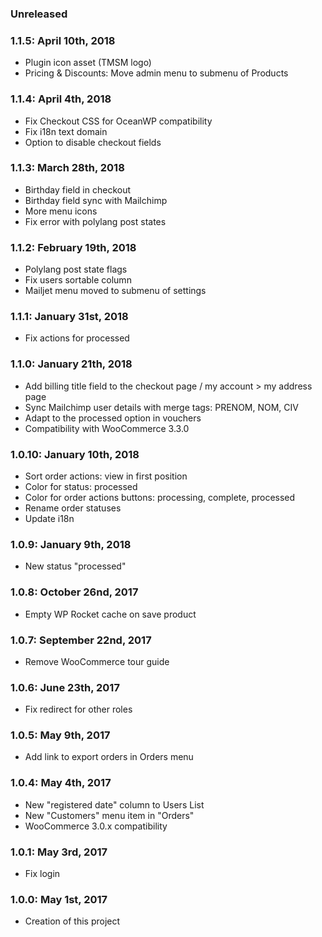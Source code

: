 ### Unreleased ###

### 1.1.5: April 10th, 2018
* Plugin icon asset (TMSM logo)
* Pricing & Discounts: Move admin menu to submenu of Products

### 1.1.4: April 4th, 2018
* Fix Checkout CSS for OceanWP compatibility
* Fix i18n text domain
* Option to disable checkout fields 

### 1.1.3: March 28th, 2018
* Birthday field in checkout
* Birthday field sync with Mailchimp
* More menu icons
* Fix error with polylang post states

### 1.1.2: February 19th, 2018
* Polylang post state flags 
* Fix users sortable column
* Mailjet menu moved to submenu of settings

### 1.1.1: January 31st, 2018
* Fix actions for processed

### 1.1.0: January 21th, 2018
* Add billing title field to the checkout page / my account > my address page
* Sync Mailchimp user details with merge tags: PRENOM, NOM, CIV
* Adapt to the processed option in vouchers
* Compatibility with WooCommerce 3.3.0

### 1.0.10: January 10th, 2018
* Sort order actions: view in first position
* Color for status: processed
* Color for order actions buttons: processing, complete, processed
* Rename order statuses
* Update i18n

### 1.0.9: January 9th, 2018
* New status "processed"

### 1.0.8: October 26nd, 2017
* Empty WP Rocket cache on save product

### 1.0.7: September 22nd, 2017
* Remove WooCommerce tour guide

### 1.0.6: June 23th, 2017
* Fix redirect for other roles

### 1.0.5: May 9th, 2017
* Add link to export orders in Orders menu

### 1.0.4: May 4th, 2017
* New "registered date" column to Users List
* New "Customers" menu item in "Orders" 
* WooCommerce 3.0.x compatibility

### 1.0.1: May 3rd, 2017
* Fix login

### 1.0.0: May 1st, 2017
* Creation of this project
